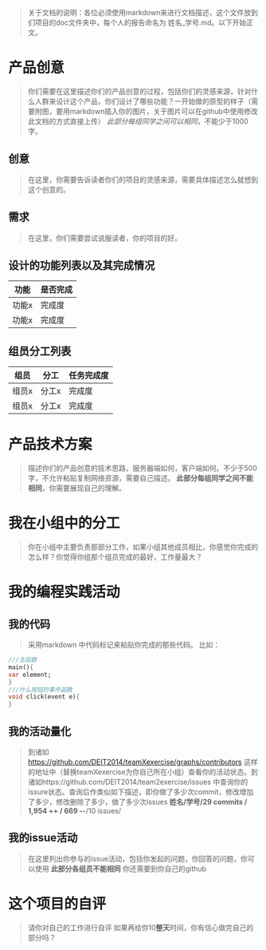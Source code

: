 > 关于文档的说明：各位必须使用markdown来进行文档描述，这个文件放到们项目的doc文件夹中，每个人的报告命名为 姓名_学号.md。以下开始正文。  
> 
# 产品创意
>你们需要在这里描述你们的产品创意的过程，包括你们的灵感来源，针对什么人群来设计这个产品，你们设计了哪些功能？一开始做的原型的样子（需要附图，要用markdown插入你的图片，关于图片可以在github中使用修改此文档的方式直接上传）
>*此部分每组同学之间可以相同*，不能少于1000字。
## 创意
> 在这里，你需要告诉读者你们的项目的灵感来源，需要具体描述怎么就想到这个创意的。
## 需求
>在这里，你们需要尝试说服读者，你的项目的好。
## 设计的功能列表以及其完成情况
 功能|是否完成
 --|--
  功能x|完成度
  功能x|完成度

## 组员分工列表  

 组员|分工|任务完成度
 --|--|--
  组员x|分工x|完成度
  组员x|分工x|完成度

# 产品技术方案
> 描述你们的产品创意的技术思路，服务器端如何，客户端如何。不少于500字，不允许粘贴复制网络资源，需要自己描述。
> **此部分每组同学之间不能相同**，你需要展现自己的理解。
# 我在小组中的分工
>你在小组中主要负责那部分工作，如果小组其他成员相比，你感觉你完成的怎么样？你觉得你组那个组员完成的最好，工作量最大？
# 我的编程实践活动
## 我的代码
>采用markdown 中代码标记来粘贴你完成的那些代码。  比如：
  
```dart
///主函数
main(){
var element;
}
///什么按钮的事件函数
void click(event e){
}

```
  
## 我的活动量化
  
>到诸如 https://github.com/DEIT2014/teamXexercise/graphs/contributors 这样的地址中（替换teamXexercise为你自己所在小组）查看你的活动状态。到诸如https://github.com/DEIT2014/team2exercise/issues 中查询你的issure状态。查询后作类似如下描述，即你做了多少次commit，修改增加了多少，修改删除了多少，做了多少次issues
>  **姓名/学号/29 commits / 1,954 ++ / 669 --**/10 issues/


## 我的issue活动
>在这里列出你参与的issue活动，包括你发起的问题，你回答的问题，你可以使用
> **此部分各组员不能相同**
>你还需要到你自己的github
# 这个项目的自评
> 请你对自己的工作进行自评
> 如果再给你10**整天**时间，你有信心做完自己的部分吗？
> 
